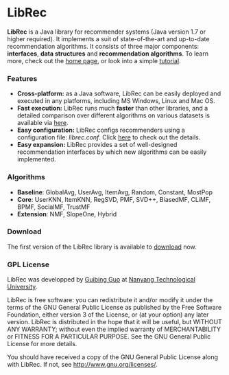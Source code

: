 LibRec
======

**LibRec** is a Java library for recommender systems (Java version 1.7 or higher required). It implements a suit of state-of-the-art and up-to-date recommendation algorithms. It consists of three major components: **interfaces**, **data structures** and **recommendation algorithms**. To learn more, check out the [home page](http://trust.sce.ntu.edu.sg/~gguo1/librec/), or look into a simple [tutorial](http://trust.sce.ntu.edu.sg/~gguo1/librec/tutorial.html). 


### Features

* **Cross-platform:** as a Java software, LibRec can be easily deployed and executed in any platforms, including MS Windows, Linux and Mac OS.
* **Fast execution:** LibRec runs much **faster** than other libraries, and a detailed comparison over different algorithms on various datasets is available via [here](http://trust.sce.ntu.edu.sg/~gguo1/librec/).
* **Easy configuration:** LibRec configs recommenders using a configuration file: *librec.conf*. Click [here](http://trust.sce.ntu.edu.sg/~gguo1/librec/tutorial.html#config) to check out the details.
* **Easy expansion:** LibRec provides a set of well-designed recommendation interfaces by which new algorithms can be easily implemented.

### Algorithms

* **Baseline**: GlobalAvg, UserAvg, ItemAvg, Random, Constant, MostPop
* **Core**: UserKNN, ItemKNN, RegSVD, PMF, SVD++, BiasedMF, CLiMF, BPMF, SocialMF, TrustMF
* **Extension**: NMF, SlopeOne, Hybrid

### Download

The first version of the LibRec library is available to [download](http://trust.sce.ntu.edu.sg/~gguo1/librec/release/librec-v1.0.zip) now. 

### GPL License

LibRec was developped by [Guibing Guo](http://trust.sce.ntu.edu.sg/~gguo1/) at [Nanyang Technological University](http://www.ntu.edu.sg/).

LibRec is free software: you can redistribute it and/or modify it under the terms of the GNU General Public License as published by the Free Software Foundation, either version 3 of the License, or (at your option) any later version. LibRec is distributed in the hope that it will be useful, but WITHOUT ANY WARRANTY; without even the implied warranty of MERCHANTABILITY or FITNESS FOR A PARTICULAR PURPOSE. See the GNU General Public License for more details. 

You should have received a copy of the GNU General Public License along with LibRec. If not, see http://www.gnu.org/licenses/.
